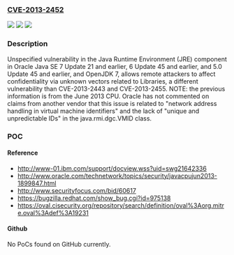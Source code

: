 ### [CVE-2013-2452](https://cve.mitre.org/cgi-bin/cvename.cgi?name=CVE-2013-2452)
![](https://img.shields.io/static/v1?label=Product&message=n%2Fa&color=blue)
![](https://img.shields.io/static/v1?label=Version&message=n%2Fa%20&color=brightgreen)
![](https://img.shields.io/static/v1?label=Vulnerability&message=n%2Fa&color=brightgreen)

### Description

Unspecified vulnerability in the Java Runtime Environment (JRE) component in Oracle Java SE 7 Update 21 and earlier, 6 Update 45 and earlier, and 5.0 Update 45 and earlier, and OpenJDK 7, allows remote attackers to affect confidentiality via unknown vectors related to Libraries, a different vulnerability than CVE-2013-2443 and CVE-2013-2455.  NOTE: the previous information is from the June 2013 CPU. Oracle has not commented on claims from another vendor that this issue is related to "network address handling in virtual machine identifiers" and the lack of "unique and unpredictable IDs" in the java.rmi.dgc.VMID class.

### POC

#### Reference
- http://www-01.ibm.com/support/docview.wss?uid=swg21642336
- http://www.oracle.com/technetwork/topics/security/javacpujun2013-1899847.html
- http://www.securityfocus.com/bid/60617
- https://bugzilla.redhat.com/show_bug.cgi?id=975138
- https://oval.cisecurity.org/repository/search/definition/oval%3Aorg.mitre.oval%3Adef%3A19231

#### Github
No PoCs found on GitHub currently.


